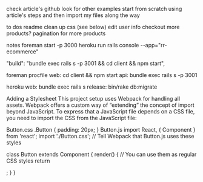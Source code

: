 check article's github
look for other examples
start from scratch using article's steps and then import my files along the way


to dos
readme
clean up css (see below)
edit user info
checkout
more products?
pagination for more products


notes
foreman start -p 3000
heroku run rails console --app="rr-ecommerce"


"build": "bundle exec rails s -p 3001 && cd client && npm start",

foreman procfile
web: cd client && npm start
api: bundle exec rails s -p 3001

heroku
web: bundle exec rails s
release: bin/rake db:migrate


Adding a Stylesheet
This project setup uses Webpack for handling all assets. Webpack offers a custom way of “extending” the concept of import beyond JavaScript. To express that a JavaScript file depends on a CSS file, you need to import the CSS from the JavaScript file:

Button.css
.Button {
  padding: 20px;
}
Button.js
import React, { Component } from 'react';
import './Button.css'; // Tell Webpack that Button.js uses these styles

class Button extends Component {
  render() {
    // You can use them as regular CSS styles
    return <div className="Button" />;
  }
}
